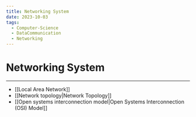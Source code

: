 ```yaml
---
title: Networking System
date: 2023-10-03
tags:
  - Computer-Science
  - DataCommunication
  - Networking
---
```


# Networking System

---

- [[Local Area Network]]
- [[Network topology|Network Topology]]
- [[Open systems interconnection model|Open Systems Interconnection (OSI) Model]]